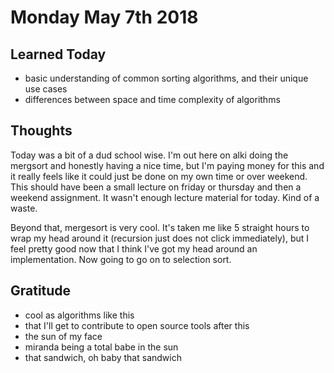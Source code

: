# Monday May 7th 2018

## Learned Today
* basic understanding of common sorting algorithms, and their unique use cases
* differences between space and time complexity of algorithms

## Thoughts
Today was a bit of a dud school wise. I'm out here on alki doing the mergsort and honestly having a nice time, but I'm paying money for this and it really feels like it could just be done on my own time or over weekend. This should have been a small lecture on friday or thursday and then a weekend assignment. It wasn't enough lecture material for today. Kind of a waste.

Beyond that, mergesort is very cool. It's taken me like 5 straight hours to wrap my head around it (recursion just does not click immediately), but I feel pretty good now that I think I've got my head around an implementation. Now going to go on to selection sort.

## Gratitude
* cool as algorithms like this
* that I'll get to contribute to open source tools after this
* the sun of my face
* miranda being a total babe in the sun
* that sandwich, oh baby that sandwich

